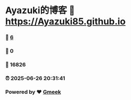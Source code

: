 # Ayazuki的博客 :link: https://Ayazuki85.github.io 
### :page_facing_up: [6](https://Ayazuki85.github.io/tag.html) 
### :speech_balloon: 0 
### :hibiscus: 16826 
### :alarm_clock: 2025-06-26 20:31:41 
### Powered by :heart: [Gmeek](https://github.com/Meekdai/Gmeek)
